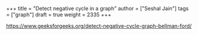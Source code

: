 +++
title = "Detect negative cycle in a graph"
author = ["Seshal Jain"]
tags = ["graph"]
draft = true
weight = 2335
+++

<https://www.geeksforgeeks.org/detect-negative-cycle-graph-bellman-ford/>
